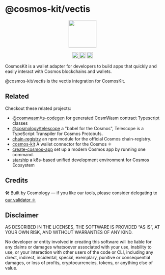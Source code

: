 # @cosmos-kit/vectis

<p align="center" width="100%">
    <img height="90" src="https://user-images.githubusercontent.com/545047/190171432-5526db8f-9952-45ce-a745-bea4302f912b.svg" />
</p>

<p align="center" width="100%">
  <a href="https://github.com/cosmology-tech/cosmos-kit/actions/workflows/run-tests.yml">
    <img height="20" src="https://github.com/cosmology-tech/cosmos-kit/actions/workflows/run-tests.yml/badge.svg" />
  </a>
   <a href="https://github.com/cosmology-tech/cosmos-kit/blob/main/wallets/vectis/LICENSE"><img height="20" src="https://img.shields.io/badge/license-BSD%203--Clause%20Clear-blue.svg"></a>
   <a href="https://www.npmjs.com/package/@cosmos-kit/vectis"><img height="20" src="https://img.shields.io/github/package-json/v/cosmology-tech/cosmos-kit?filename=wallets%2Fvectis%2Fpackage.json"></a>
</p>

CosmosKit is a wallet adapter for developers to build apps that quickly and easily interact with Cosmos blockchains and wallets.

@cosmos-kit/vectis is the vectis integration for CosmosKit.

## Related

Checkout these related projects:

* [@cosmwasm/ts-codegen](https://github.com/CosmWasm/ts-codegen) for generated CosmWasm contract Typescript classes
* [@cosmology/telescope](https://github.com/cosmology-tech/telescope) a "babel for the Cosmos", Telescope is a TypeScript Transpiler for Cosmos Protobufs.
* [chain-registry](https://github.com/cosmology-tech/chain-registry) an npm module for the official Cosmos chain-registry.
* [cosmos-kit](https://github.com/cosmology-tech/cosmos-kit) A wallet connector for the Cosmos ⚛️
* [create-cosmos-app](https://github.com/cosmology-tech/create-cosmos-app) set up a modern Cosmos app by running one command.
* [starship](https://github.com/cosmology-tech/starship) a k8s-based unified development environment for Cosmos Ecosystem

## Credits

🛠 Built by Cosmology — if you like our tools, please consider delegating to [our validator ⚛️](https://cosmology.tech/validator)


## Disclaimer

AS DESCRIBED IN THE LICENSES, THE SOFTWARE IS PROVIDED “AS IS”, AT YOUR OWN RISK, AND WITHOUT WARRANTIES OF ANY KIND.

No developer or entity involved in creating this software will be liable for any claims or damages whatsoever associated with your use, inability to use, or your interaction with other users of the code or CLI, including any direct, indirect, incidental, special, exemplary, punitive or consequential damages, or loss of profits, cryptocurrencies, tokens, or anything else of value.